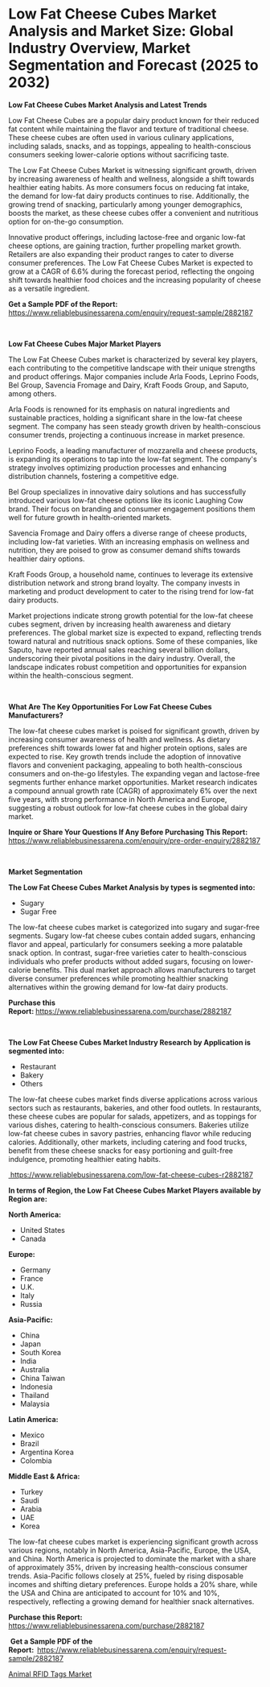 <p><h1>Low Fat Cheese Cubes Market Analysis and Market Size: Global Industry Overview, Market Segmentation and Forecast (2025 to 2032)</h1></p><p><strong>Low Fat Cheese Cubes Market Analysis and Latest Trends</strong></p>
<p><p>Low Fat Cheese Cubes are a popular dairy product known for their reduced fat content while maintaining the flavor and texture of traditional cheese. These cheese cubes are often used in various culinary applications, including salads, snacks, and as toppings, appealing to health-conscious consumers seeking lower-calorie options without sacrificing taste. </p><p>The Low Fat Cheese Cubes Market is witnessing significant growth, driven by increasing awareness of health and wellness, alongside a shift towards healthier eating habits. As more consumers focus on reducing fat intake, the demand for low-fat dairy products continues to rise. Additionally, the growing trend of snacking, particularly among younger demographics, boosts the market, as these cheese cubes offer a convenient and nutritious option for on-the-go consumption.</p><p>Innovative product offerings, including lactose-free and organic low-fat cheese options, are gaining traction, further propelling market growth. Retailers are also expanding their product ranges to cater to diverse consumer preferences. The Low Fat Cheese Cubes Market is expected to grow at a CAGR of 6.6% during the forecast period, reflecting the ongoing shift towards healthier food choices and the increasing popularity of cheese as a versatile ingredient.</p></p>
<p><strong>Get a Sample PDF of the Report:&nbsp;</strong> <a href="https://www.reliablebusinessarena.com/enquiry/request-sample/2882187?utm_campaign=3198&utm_medium=2&utm_source=Github&utm_content=ia&utm_term=13032025&utm_id=low-fat-cheese-cubes">https://www.reliablebusinessarena.com/enquiry/request-sample/2882187</a></p>
<p>&nbsp;</p>
<p><strong>Low Fat Cheese Cubes Major Market Players</strong></p>
<p><p>The Low Fat Cheese Cubes market is characterized by several key players, each contributing to the competitive landscape with their unique strengths and product offerings. Major companies include Arla Foods, Leprino Foods, Bel Group, Savencia Fromage and Dairy, Kraft Foods Group, and Saputo, among others.</p><p>Arla Foods is renowned for its emphasis on natural ingredients and sustainable practices, holding a significant share in the low-fat cheese segment. The company has seen steady growth driven by health-conscious consumer trends, projecting a continuous increase in market presence.</p><p>Leprino Foods, a leading manufacturer of mozzarella and cheese products, is expanding its operations to tap into the low-fat segment. The company's strategy involves optimizing production processes and enhancing distribution channels, fostering a competitive edge.</p><p>Bel Group specializes in innovative dairy solutions and has successfully introduced various low-fat cheese options like its iconic Laughing Cow brand. Their focus on branding and consumer engagement positions them well for future growth in health-oriented markets.</p><p>Savencia Fromage and Dairy offers a diverse range of cheese products, including low-fat varieties. With an increasing emphasis on wellness and nutrition, they are poised to grow as consumer demand shifts towards healthier dairy options.</p><p>Kraft Foods Group, a household name, continues to leverage its extensive distribution network and strong brand loyalty. The company invests in marketing and product development to cater to the rising trend for low-fat dairy products.</p><p>Market projections indicate strong growth potential for the low-fat cheese cubes segment, driven by increasing health awareness and dietary preferences. The global market size is expected to expand, reflecting trends toward natural and nutritious snack options. Some of these companies, like Saputo, have reported annual sales reaching several billion dollars, underscoring their pivotal positions in the dairy industry. Overall, the landscape indicates robust competition and opportunities for expansion within the health-conscious segment.</p></p>
<p>&nbsp;</p>
<p><strong>What Are The Key Opportunities For Low Fat Cheese Cubes Manufacturers?</strong></p>
<p><p>The low-fat cheese cubes market is poised for significant growth, driven by increasing consumer awareness of health and wellness. As dietary preferences shift towards lower fat and higher protein options, sales are expected to rise. Key growth trends include the adoption of innovative flavors and convenient packaging, appealing to both health-conscious consumers and on-the-go lifestyles. The expanding vegan and lactose-free segments further enhance market opportunities. Market research indicates a compound annual growth rate (CAGR) of approximately 6% over the next five years, with strong performance in North America and Europe, suggesting a robust outlook for low-fat cheese cubes in the global dairy market.</p></p>
<p><strong>Inquire or Share Your Questions If Any Before Purchasing This Report:</strong> <a href="https://www.reliablebusinessarena.com/enquiry/pre-order-enquiry/2882187?utm_campaign=3198&utm_medium=2&utm_source=Github&utm_content=ia&utm_term=13032025&utm_id=low-fat-cheese-cubes">https://www.reliablebusinessarena.com/enquiry/pre-order-enquiry/2882187</a></p>
<p>&nbsp;</p>
<p><strong>Market Segmentation</strong></p>
<p><strong>The Low Fat Cheese Cubes Market Analysis by types is segmented into:</strong></p>
<p><ul><li>Sugary</li><li>Sugar Free</li></ul></p>
<p><p>The low-fat cheese cubes market is categorized into sugary and sugar-free segments. Sugary low-fat cheese cubes contain added sugars, enhancing flavor and appeal, particularly for consumers seeking a more palatable snack option. In contrast, sugar-free varieties cater to health-conscious individuals who prefer products without added sugars, focusing on lower-calorie benefits. This dual market approach allows manufacturers to target diverse consumer preferences while promoting healthier snacking alternatives within the growing demand for low-fat dairy products.</p></p>
<p><strong>Purchase this Report:&nbsp;</strong><a href="https://www.reliablebusinessarena.com/purchase/2882187?utm_campaign=3198&utm_medium=2&utm_source=Github&utm_content=ia&utm_term=13032025&utm_id=low-fat-cheese-cubes">https://www.reliablebusinessarena.com/purchase/2882187</a></p>
<p>&nbsp;</p>
<p><strong>The Low Fat Cheese Cubes Market Industry Research by Application is segmented into:</strong></p>
<p><ul><li>Restaurant</li><li>Bakery</li><li>Others</li></ul></p>
<p><p>The low-fat cheese cubes market finds diverse applications across various sectors such as restaurants, bakeries, and other food outlets. In restaurants, these cheese cubes are popular for salads, appetizers, and as toppings for various dishes, catering to health-conscious consumers. Bakeries utilize low-fat cheese cubes in savory pastries, enhancing flavor while reducing calories. Additionally, other markets, including catering and food trucks, benefit from these cheese snacks for easy portioning and guilt-free indulgence, promoting healthier eating habits.</p></p>
<p><a href="https://www.reliablebusinessarena.com/low-fat-cheese-cubes-r2882187?utm_campaign=3198&utm_medium=2&utm_source=Github&utm_content=ia&utm_term=13032025&utm_id=low-fat-cheese-cubes">&nbsp;https://www.reliablebusinessarena.com/low-fat-cheese-cubes-r2882187</a></p>
<p><strong>In terms of Region, the Low Fat Cheese Cubes Market Players available by Region are:</strong></p>
<p>
    <p> <strong> North America: </strong>
        <ul>
            <li>United States</li>
            <li>Canada</li>
        </ul>
        </p> 
    <p> <strong> Europe: </strong>
        <ul>
            <li>Germany</li>
            <li>France</li>
            <li>U.K.</li>
            <li>Italy</li>
            <li>Russia</li>
        </ul>
        </p> 
    <p> <strong> Asia-Pacific: </strong>
        <ul>
            <li>China</li>
            <li>Japan</li>
            <li>South Korea</li>
            <li>India</li>
            <li>Australia</li>
            <li>China Taiwan</li>
            <li>Indonesia</li>
            <li>Thailand</li>
            <li>Malaysia</li>
        </ul>
        </p> 
    <p> <strong> Latin America: </strong>
        <ul>
            <li>Mexico</li>
            <li>Brazil</li>
            <li>Argentina Korea</li>
            <li>Colombia</li>
        </ul>
        </p> 
    <p> <strong> Middle East & Africa: </strong>
        <ul>
            <li>Turkey</li>
            <li>Saudi</li>
            <li>Arabia</li>
            <li>UAE</li>
            <li>Korea</li>
        </ul>
    </p>
    </p>
<p><p>The low-fat cheese cubes market is experiencing significant growth across various regions, notably in North America, Asia-Pacific, Europe, the USA, and China. North America is projected to dominate the market with a share of approximately 35%, driven by increasing health-conscious consumer trends. Asia-Pacific follows closely at 25%, fueled by rising disposable incomes and shifting dietary preferences. Europe holds a 20% share, while the USA and China are anticipated to account for 10% and 10%, respectively, reflecting a growing demand for healthier snack alternatives.</p></p>
<p><strong>Purchase this Report: </strong><a href="https://www.reliablebusinessarena.com/purchase/2882187?utm_campaign=3198&utm_medium=2&utm_source=Github&utm_content=ia&utm_term=13032025&utm_id=low-fat-cheese-cubes">https://www.reliablebusinessarena.com/purchase/2882187</a></p>
<p>&nbsp;<strong>Get a Sample PDF of the Report:&nbsp;&nbsp;</strong><a href="https://www.reliablebusinessarena.com/enquiry/request-sample/2882187?utm_campaign=3198&utm_medium=2&utm_source=Github&utm_content=ia&utm_term=13032025&utm_id=low-fat-cheese-cubes">https://www.reliablebusinessarena.com/enquiry/request-sample/2882187</a></p>
<p><strong></strong></p>
<p><p><a href="https://github.com/lalolatiot/Market-Research-Report-List-1/blob/main/animal-rfid-tags-market.md?utm_campaign=3198&utm_medium=2&utm_source=Github&utm_content=ia&utm_term=13032025&utm_id=low-fat-cheese-cubes">Animal RFID Tags Market</a></p></p>